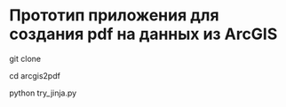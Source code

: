 Прототип приложения для создания pdf на данных из ArcGIS
=======================================================

git clone 

cd arcgis2pdf

python try_jinja.py
